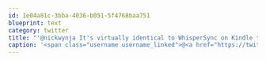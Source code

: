 ```yaml
---
id: 1e04a81c-3bba-4036-b051-5f4768baa751
blueprint: text
category: twitter
title: "'@nickwynja It's virtually identical to WhisperSync on Kindle though, which millions of average ppl have figured out."
caption: '<span class="username username_linked">@<a href="https://twitter.com/nickwynja" title="Nick Wynja">nickwynja</a></span> It''s virtually identical to WhisperSync on Kindle though, which millions of average ppl have figured out.'
---
```

